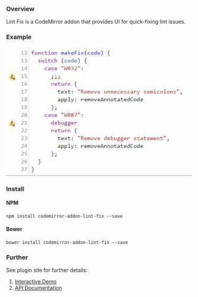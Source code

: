 ### Overview
Lint Fix is a CodeMirror addon that provides UI for quick-fixing lint issues.

### Example
![Example](docs/gifs/demo.gif)

### Install
#### NPM
```
npm install codemirror-addon-lint-fix --save
```

#### Bower
```
bower install codemirror-addon-lint-fix --save
```

### Further
See plugin site for further details:

1. [Interactive Demo](https://ashmind.github.io/codemirror-addon-lint-fix/docs/demo.html)
2. [API Documentation](https://ashmind.github.io/codemirror-addon-lint-fix/docs/api.html)